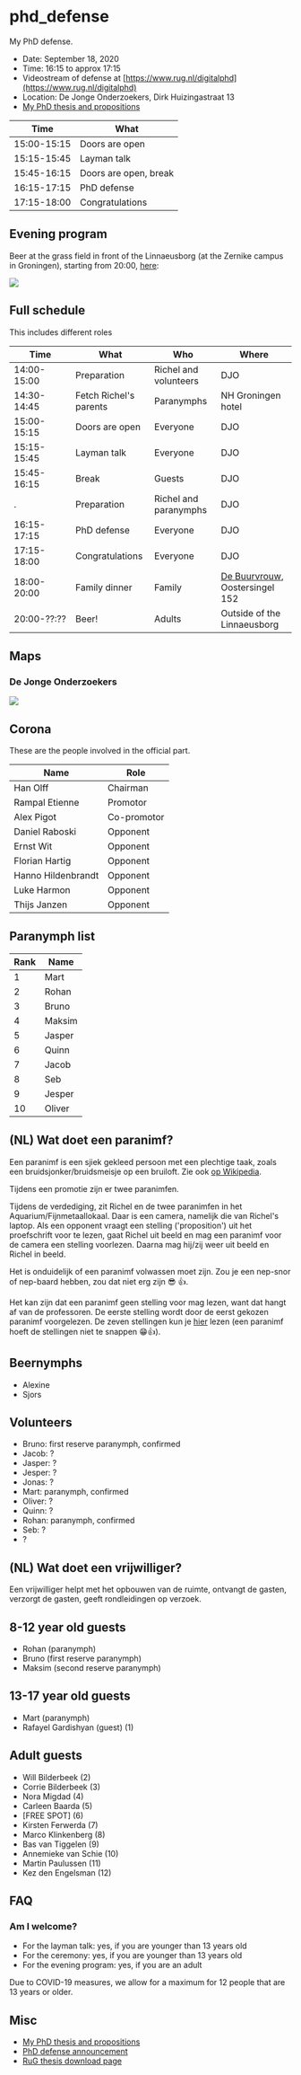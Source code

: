 # phd_defense

My PhD defense.

 * Date: September 18, 2020
 * Time: 16:15 to approx 17:15
 * Videostream of defense at [https://www.rug.nl/digitalphd](https://www.rug.nl/digitalphd)
 * Location: De Jonge Onderzoekers, Dirk Huizingastraat 13
 * [My PhD thesis and propositions](https://github.com/richelbilderbeek/thesis)

Time       |What                 
-----------|---------------------
15:00-15:15|Doors are open       
15:15-15:45|Layman talk          
15:45-16:15|Doors are open, break
16:15-17:15|PhD defense          
17:15-18:00|Congratulations      

## Evening program

Beer at the grass field in front of the Linnaeusborg (at the Zernike campus
in Groningen), starting from 20:00,
[here](https://www.openstreetmap.org/#map=17/53.24066/6.53560):

![](map_party.png)

## Full schedule

This includes different roles

Time       |What                  |Who                  |Where
-----------|----------------------|---------------------|---------------------------------------------
14:00-15:00|Preparation           |Richel and volunteers|DJO
14:30-14:45|Fetch Richel's parents|Paranymphs           |NH Groningen hotel
15:00-15:15|Doors are open        |Everyone             |DJO
15:15-15:45|Layman talk           |Everyone             |DJO
15:45-16:15|Break                 |Guests               |DJO
.          |Preparation           |Richel and paranymphs|DJO
16:15-17:15|PhD defense           |Everyone             |DJO
17:15-18:00|Congratulations       |Everyone             |DJO
18:00-20:00|Family dinner         |Family               |[De Buurvrouw](https://eetcafedebuurvrouw.nl), Oostersingel 152
20:00-??:??|Beer!                 |Adults               |Outside of the Linnaeusborg 

## Maps

### De Jonge Onderzoekers

![](map_djo.png)

## Corona 

These are the people involved in the official part.

Name              |Role
------------------|----------
Han Olff          |Chairman
Rampal Etienne    |Promotor
Alex Pigot        |Co-promotor
Daniel Raboski    |Opponent
Ernst Wit         |Opponent
Florian Hartig    |Opponent
Hanno Hildenbrandt|Opponent
Luke Harmon       |Opponent
Thijs Janzen      |Opponent

## Paranymph list

Rank| Name   
----|--------
  1 | Mart   
  2 | Rohan  
  3 | Bruno  
  4 | Maksim 
  5 | Jasper 
  6 | Quinn  
  7 | Jacob  
  8 | Seb    
  9 | Jesper 
 10 | Oliver 

## (NL) Wat doet een paranimf?

Een paranimf is een sjiek gekleed persoon met een plechtige taak,
zoals een bruidsjonker/bruidsmeisje op een bruiloft.
Zie ook [op Wikipedia](https://nl.wikipedia.org/wiki/Paranimf).

Tijdens een promotie zijn er twee paranimfen.

Tijdens de verdediging, zit Richel en de twee paranimfen in
het Aquarium/Fijnmetaallokaal. Daar is een camera, namelijk
die van Richel's laptop. Als een opponent vraagt een stelling ('proposition')
uit het proefschrift voor te lezen, 
gaat Richel uit beeld en mag een paranimf voor de camera een stelling voorlezen.
Daarna mag hij/zij weer uit beeld en Richel in beeld.

Het is onduidelijk of een paranimf volwassen moet zijn. 
Zou je een nep-snor of nep-baard hebben, zou dat niet erg zijn :sunglasses: :+1:.

Het kan zijn dat een paranimf geen stelling voor mag lezen, 
want dat hangt af van de professoren. De eerste stelling
wordt door de eerst gekozen paranimf voorgelezen.
De zeven stellingen kun je [hier](https://github.com/richelbilderbeek/thesis_propositions/blob/master/propositions.tex#L54)
lezen (een paranimf hoeft de stellingen niet te snappen :grin::+1:).

## Beernymphs

 * Alexine
 * Sjors

## Volunteers

 * Bruno: first reserve paranymph, confirmed
 * Jacob: ?
 * Jasper: ?
 * Jesper: ?
 * Jonas: ?
 * Mart: paranymph, confirmed
 * Oliver: ?
 * Quinn: ?
 * Rohan: paranymph, confirmed
 * Seb: ?
 * ?

## (NL) Wat doet een vrijwilliger?

Een vrijwilliger helpt met het opbouwen van de ruimte,
ontvangt de gasten, verzorgt de gasten, geeft rondleidingen op verzoek.

## 8-12 year old guests

 * Rohan (paranymph)
 * Bruno (first reserve paranymph)
 * Maksim (second reserve paranymph)

## 13-17 year old guests

 * Mart (paranymph)
 * Rafayel Gardishyan (guest) (1)

## Adult guests

 * Will Bilderbeek (2)
 * Corrie Bilderbeek (3)
 * Nora Migdad (4)
 * Carleen Baarda (5)
 * [FREE SPOT] (6)
 * Kirsten Ferwerda (7)
 * Marco Klinkenberg (8)
 * Bas van Tiggelen (9)
 * Annemieke van Schie (10)
 * Martin Paulussen (11)
 * Kez den Engelsman (12)

## FAQ

### Am I welcome?

 * For the layman talk: yes, if you are younger than 13 years old 
 * For the ceremony: yes, if you are younger than 13 years old
 * For the evening program: yes, if you are an adult

Due to COVID-19 measures, we allow for a maximum for 12 people that are 13 years
or older.

## Misc

 * [My PhD thesis and propositions](https://github.com/richelbilderbeek/thesis)
 * [PhD defense announcement](https://www.rug.nl/about-ug/latest-news/events/promoties/promoties-2020?hfId=118284)
 * [RuG thesis download page](https://www.rug.nl/research/portal/nl/publications/speciation-and-the-error-we-make-in-phylogenetic-inference(95d847f2-8b46-420e-9eb3-2850b828577e).html)

